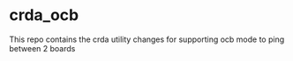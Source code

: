 # crda_ocb
This repo contains the crda utility changes for supporting ocb mode to ping between 2 boards
